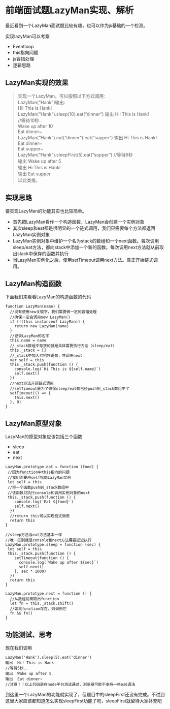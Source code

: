 ﻿# 前端面试题LazyMan实现、解析
最近看到一个LazyMan面试题比较有趣，也可以作为js基础的一个检测。

实现lazyMan可以考察
- Eventloop
- this指向问题
- js容错处理
- 逻辑思路


## LazyMan实现的效果
> 实现一个LazyMan，可以按照以下方式调用:  
LazyMan(“Hank”)输出:  
Hi! This is Hank!    
LazyMan(“Hank”).sleep(10).eat(“dinner”)
输出  Hi! This is Hank!  
//等待10秒..  
Wake up after 10  
Eat dinner~  
LazyMan(“Hank”).eat(“dinner”).eat(“supper”)
输出  Hi This is Hank!  
Eat dinner~  
Eat supper~  
LazyMan(“Hank”).sleepFirst(5).eat(“supper”)
//等待5秒  
输出  Wake up after 5  
输出  Hi This is Hank!  
输出  Eat supper  
以此类推。


## 实现思路
要实现LazyMan的功能其实也比较简单。
- 首先把LazyMan看作一个构造函数，LazyMan会创建一个实例对象
- 其次sleep和eat都是很明显的一个链式调用，我们只需要每个方法都返回LazyMan实例对象
- LazyMan实例对象中维护一个名为stack的数组和一个next函数。每次调用sleep/eat方法，都向stack中添加一个新的函数。每次调用next方法就从前取出stack中保存的函数并执行
- 当LazyMan实例化之后，使用setTimeout调用next方法。真正开始链式调用。


## LazyMan构造函数

下面我们来看看LazyMan的构造函数的代码
```
function LazyMan(name) {  
  //没有使用new关键字，我们需要做一定的容错处理  
  //确保一定会调用new LazyMan() 
  if (!(this instanceof LazyMan)) {  
    return new LazyMan(name)  
  }  
  //记录LazyMan的名字  
  this.name = name  
  //_stack数组中存放的就是具体需要执行方法（sleep/eat）  
  this._stack = [] 
  //_stack中加入打招呼语句，并调用next  
  var self = this  
  this._stack.push(function () {  
    console.log(`Hi This is ${self.name}`)  
	self.next()  
  }) 
  //next方法开启链式调用  
  //setTimeout是为了确保sleep/eat都已经push到_stack数组中了  
  setTimeout(() => {  
    this.next()  
  }, 0)  
}
```

## LazyMan原型对象

LazyMan的原型对象应该包括三个函数
- sleep
- eat
- next
```
LazyMan.prototype.eat = function (food) {  
 //因为function中this指向的问题  
 //我们需要用self指向LazyMan实例  
 let self = this  
 //将一个函数push到_stack数组中  
 //该函数只执行console和调用实例对象的next  
 this._stack.push(function () {  
    console.log(`Eat ${food}`)  
    self.next()  
  })  
  //return this可以实现链式调用  
  return this  
}  
  
//sleep方法与eat方法基本一样  
//唯一区别就是console和next方法需要延迟执行  
LazyMan.prototype.sleep = function (sec) {  
 let self = this  
 this._stack.push(function () {  
    setTimeout(function () {  
      console.log(`Wake up after ${sec}`)  
      self.next()  
    }, sec * 1000)  
  })  
  return this  
}  
  
LazyMan.prototype.next = function () {  
  //从数组前面取出function  
  let fn = this._stack.shift()  
  //如果function存在，则调用它  
  fn && fn()  
}
```
## 功能测试、思考

现在我们调用
```
LazyMan('Hank').sleep(5).eat('dinner')
输出  Hi! This is Hank  
//等待5秒..  
输出  Wake up after 5  
输出  Eat dinner~  
//注意！！以上代码是在node平台测试通过，浏览器可能不支持一些es6语法
```
到这里一个LazyMan的功能就实现了，但题目中的sleepFirst还没有完成。不过到这里大家应该都知道怎么实现sleepFirst功能了吧，sleepFirst就留待大家补充吧
